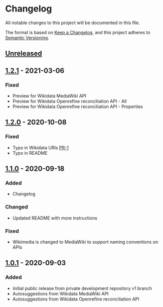 # Changelog

All notable changes to this project will be documented in this file.

The format is based on [Keep a Changelog](https://keepachangelog.com/en/1.0.0/),
and this project adheres to [Semantic Versioning](https://semver.org/spec/v2.0.0.html).

## [Unreleased]

## [1.2.1] - 2021-03-06

### Fixed
- Preview for Wikidata MediaWiki API
- Preview for Wikidata Openrefine reconciliation API - All
- Preview for Wikidata Openrefine reconciliation API - Properties

## [1.2.0] - 2020-10-08

### Fixed
- Typo in Wikidata URIs [PR-1](https://github.com/nishad/omeka-s-wikidata/pull/1)
- Typo in README

## [1.1.0] - 2020-09-18

### Added
- Changelog

### Changed
- Updated README with more instructions

### Fixed
- Wikimedia is changed to MediaWiki to support naming conventions on APIs

## [1.0.1] - 2020-09-03

### Added

- Initial public release from private development repository v1 branch
- Autosuggestions from Wikidata MediaWiki API
- Autosuggestions from Wikidata Openrefine reconciliation API

[Unreleased]: https://github.com/nishad/omeka-s-wikidata/compare/v1.2.1...HEAD
[1.2.1]: https://github.com/nishad/omeka-s-wikidata/compare/v1.2.0...v1.2.1
[1.2.0]: https://github.com/nishad/omeka-s-wikidata/compare/v1.1.1...v1.2.0
[1.1.0]: https://github.com/nishad/omeka-s-wikidata/compare/v1.0.1...v1.1.0
[1.0.1]: https://github.com/nishad/omeka-s-wikidata/releases/tag/v1.0.1